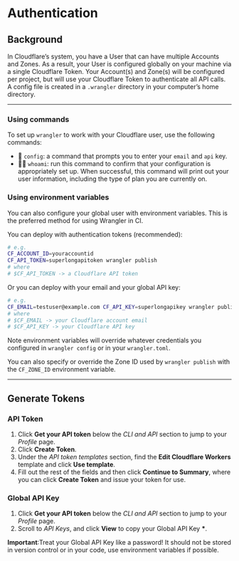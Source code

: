 # Authentication

## Background
In Cloudflare’s system, you have a User that can have multiple Accounts and Zones. As a result, your User is configured globally on your machine via a single Cloudflare Token. Your Account(s) and Zone(s) will be configured per project, but will use your Cloudflare Token to authenticate all API calls. A config file is created in a `.wrangler`
directory in your computer’s home directory.

--------------------------------

### Using commands

To set up `wrangler` to work with your Cloudflare user, use the following commands:

- 🔧 `config`: a command that prompts you to enter your `email` and `api` key.
- 🕵️‍♀️ `whoami`: run this command to confirm that your configuration is appropriately set up.
  When successful, this command will print out your user information, including the type of plan you
  are currently on.

### Using environment variables

You can also configure your global user with environment variables. This is the preferred method for using Wrangler in CI.

You can deploy with authentication tokens (recommended):

```bash
# e.g.
CF_ACCOUNT_ID=youraccountid
CF_API_TOKEN=superlongapitoken wrangler publish
# where
# $CF_API_TOKEN -> a Cloudflare API token
```

Or you can deploy with your email and your global API key:

```bash
# e.g.
CF_EMAIL=testuser@example.com CF_API_KEY=superlongapikey wrangler publish
# where
# $CF_EMAIL -> your Cloudflare account email
# $CF_API_KEY -> your Cloudflare API key
```

Note environment variables will override whatever credentials you configured in `wrangler config` or in your `wrangler.toml`.

You can also specify or override the Zone ID used by `wrangler publish` with the `CF_ZONE_ID` environment variable.

--------------------------------

## Generate Tokens

### API Token

1. Click **Get your API token** below the _CLI and API_ section to jump to your _Profile_ page.
2. Click **Create Token**. 
3. Under the _API token templates_ section, find the **Edit Cloudflare Workers** template and click **Use template**.
4. Fill out the rest of the fields and then click **Continue to Summary**, where you can click **Create Token** and issue your token for use.

### Global API Key

1. Click **Get your API token** below the _CLI and API_ section to jump to your _Profile_ page.
2. Scroll to _API Keys_, and click **View** to copy your Global API Key **\***.

<Aside type="warning">

__Important__:Treat your Global API Key like a password! 
It should not be stored in version control or in your code, use environment variables if possible.

</Aside>